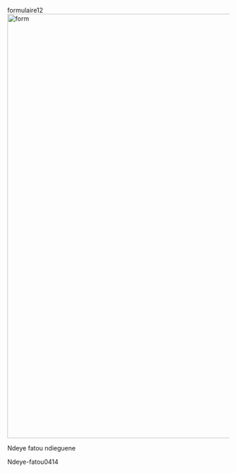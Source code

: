 formulaire12
<img width="960" alt="form" src="https://github.com/user-attachments/assets/8d478352-2f62-4701-bfbf-dfb86230795e" />

Ndeye fatou ndieguene

Ndeye-fatou0414
